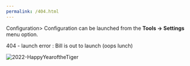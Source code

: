 ```yaml
---
permalink: /404.html
---
```

<script src="https://kit.fontawesome.com/0ea5493613.js" crossorigin="anonymous"></script>

<i class="fab fa-github"></i>

<i class="fa fa-gear fa-spin fa-2x" style="color: firebrick"></i> Configuration> Configuration can be launched from the **Tools -> Settings** menu option.

404 - launch error : Bill is out to launch (oops lunch)

![2022-HappyYearoftheTiger](https://user-images.githubusercontent.com/39887717/152627829-868c8089-f5b6-4d9a-b5b3-2bdc96efd9ca.jpg)

